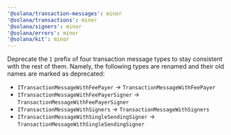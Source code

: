 ```yaml
---
'@solana/transaction-messages': minor
'@solana/transactions': minor
'@solana/signers': minor
'@solana/errors': minor
'@solana/kit': minor
---
```


Deprecate the `I` prefix of four transaction message types to stay consistent with the rest of them. Namely, the following types are renamed and their old names are marked as deprecated:
- `ITransactionMessageWithFeePayer` -> `TransactionMessageWithFeePayer`
- `ITransactionMessageWithFeePayerSigner` -> `TransactionMessageWithFeePayerSigner`
- `ITransactionMessageWithSigners` -> `TransactionMessageWithSigners`
- `ITransactionMessageWithSingleSendingSigner` -> `TransactionMessageWithSingleSendingSigner`
